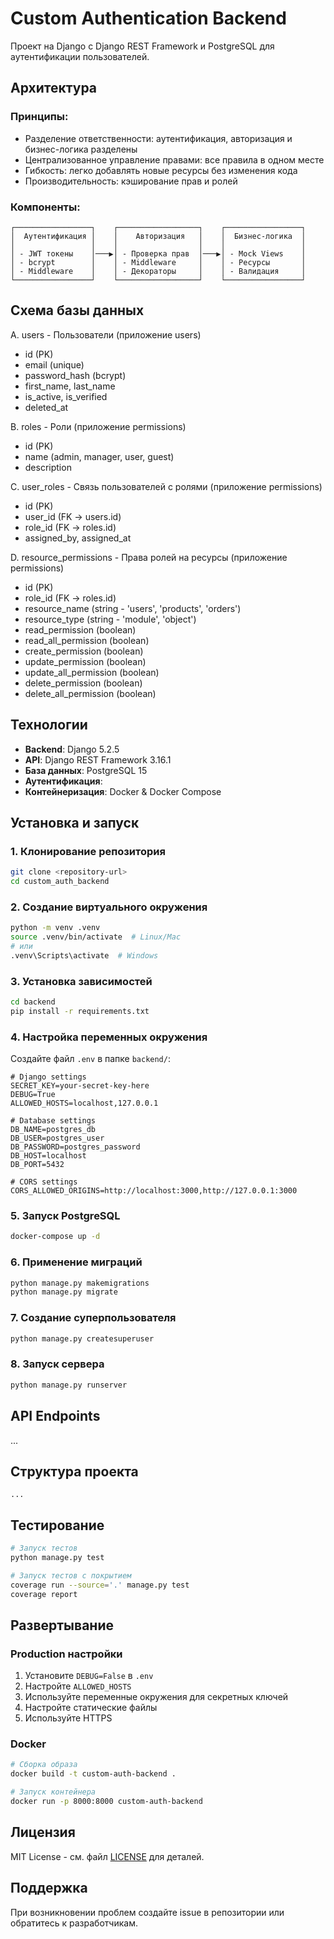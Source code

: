 # Custom Authentication Backend

Проект на Django с Django REST Framework и PostgreSQL для аутентификации пользователей.

## Архитектура 

### Принципы:

- Разделение ответственности: аутентификация, авторизация и бизнес-логика разделены
- Централизованное управление правами: все правила в одном месте
- Гибкость: легко добавлять новые ресурсы без изменения кода
- Производительность: кэширование прав и ролей

### Компоненты:

```
┌─────────────────┐    ┌──────────────────┐    ┌─────────────────┐
│  Аутентификация │    │    Авторизация   │    │  Бизнес-логика  │
│                 │    │                  │    │                 │
│ - JWT токены    │───▶│ - Проверка прав  │───▶│ - Mock Views    │
│ - bcrypt        │    │ - Middleware     │    │ - Ресурсы       │
│ - Middleware    │    │ - Декораторы     │    │ - Валидация     │
└─────────────────┘    └──────────────────┘    └─────────────────┘
```

## Схема базы данных

A. users - Пользователи (приложение users)

- id (PK)
- email (unique)
- password_hash (bcrypt)
- first_name, last_name
- is_active, is_verified
- deleted_at

B. roles - Роли (приложение permissions)

- id (PK)
- name (admin, manager, user, guest)
- description


C. user_roles - Связь пользователей с ролями (приложение permissions)

- id (PK)
- user_id (FK -> users.id)
- role_id (FK -> roles.id)
- assigned_by, assigned_at

D. resource_permissions - Права ролей на ресурсы (приложение permissions)

- id (PK)
- role_id (FK -> roles.id)
- resource_name (string - 'users', 'products', 'orders')
- resource_type (string - 'module', 'object')
- read_permission (boolean)
- read_all_permission (boolean)
- create_permission (boolean)
- update_permission (boolean)
- update_all_permission (boolean)
- delete_permission (boolean)
- delete_all_permission (boolean)


## Технологии

- **Backend**: Django 5.2.5
- **API**: Django REST Framework 3.16.1
- **База данных**: PostgreSQL 15
- **Аутентификация**: 
- **Контейнеризация**: Docker & Docker Compose

## Установка и запуск

### 1. Клонирование репозитория
```bash
git clone <repository-url>
cd custom_auth_backend
```

### 2. Создание виртуального окружения
```bash
python -m venv .venv
source .venv/bin/activate  # Linux/Mac
# или
.venv\Scripts\activate  # Windows
```

### 3. Установка зависимостей
```bash
cd backend
pip install -r requirements.txt
```

### 4. Настройка переменных окружения
Создайте файл `.env` в папке `backend/`:
```env
# Django settings
SECRET_KEY=your-secret-key-here
DEBUG=True
ALLOWED_HOSTS=localhost,127.0.0.1

# Database settings
DB_NAME=postgres_db
DB_USER=postgres_user
DB_PASSWORD=postgres_password
DB_HOST=localhost
DB_PORT=5432

# CORS settings
CORS_ALLOWED_ORIGINS=http://localhost:3000,http://127.0.0.1:3000
```

### 5. Запуск PostgreSQL
```bash
docker-compose up -d
```

### 6. Применение миграций
```bash
python manage.py makemigrations
python manage.py migrate
```

### 7. Создание суперпользователя
```bash
python manage.py createsuperuser
```

### 8. Запуск сервера
```bash
python manage.py runserver
```

## API Endpoints

...

## Структура проекта

```
...
```



## Тестирование

```bash
# Запуск тестов
python manage.py test

# Запуск тестов с покрытием
coverage run --source='.' manage.py test
coverage report
```

## Развертывание

### Production настройки
1. Установите `DEBUG=False` в `.env`
2. Настройте `ALLOWED_HOSTS`
3. Используйте переменные окружения для секретных ключей
4. Настройте статические файлы
5. Используйте HTTPS

### Docker
```bash
# Сборка образа
docker build -t custom-auth-backend .

# Запуск контейнера
docker run -p 8000:8000 custom-auth-backend
```

## Лицензия

MIT License - см. файл [LICENSE](LICENSE) для деталей.

## Поддержка

При возникновении проблем создайте issue в репозитории или обратитесь к разработчикам.
